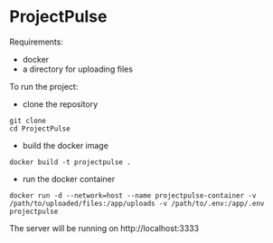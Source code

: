 # ProjectPulse

Requirements:

- docker
- a directory for uploading files

To run the project:

- clone the repository

```
git clone
cd ProjectPulse
```


- build the docker image

```
docker build -t projectpulse .
```

- run the docker container

```
docker run -d --network=host --name projectpulse-container -v /path/to/uploaded/files:/app/uploads -v /path/to/.env:/app/.env projectpulse
```

The server will be running on http://localhost:3333
